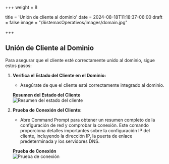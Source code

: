 +++
weight = 8

title = 'Unión de cliente al dominio'
date = 2024-08-18T11:18:37-06:00
draft = false
image = "/SistemasOperativos/images/domain.jpg"

+++
## Unión de Cliente al Dominio

Para asegurar que el cliente esté correctamente unido al dominio, sigue estos pasos:

1. **Verifica el Estado del Cliente en el Dominio:**
   - Asegúrate de que el cliente esté correctamente integrado al dominio.

   **Resumen del Estado del Cliente**  
   ![Resumen del estado del cliente](/SistemasOperativos/images/CD.png)

2. **Prueba de Conexión del Cliente:**
   - Abre Command Prompt para obtener un resumen completo de la configuración de red y comprobar la conexión. Este comando proporciona detalles importantes sobre la configuración IP del cliente, incluyendo la dirección IP, la puerta de enlace predeterminada y los servidores DNS.

   **Prueba de Conexión**  
   ![Prueba de conexión](/SistemasOperativos/images/CD1.png)
